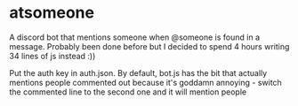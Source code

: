 # atsomeone
A discord bot that mentions someone when @someone is found in a message. Probably been done before but I decided to spend 4 hours writing 34 lines of js instead :))

Put the auth key in auth.json. By default, bot.js has the bit that actually mentions people commented out because it's goddamn annoying - switch the commented line to the second one and it will mention people
